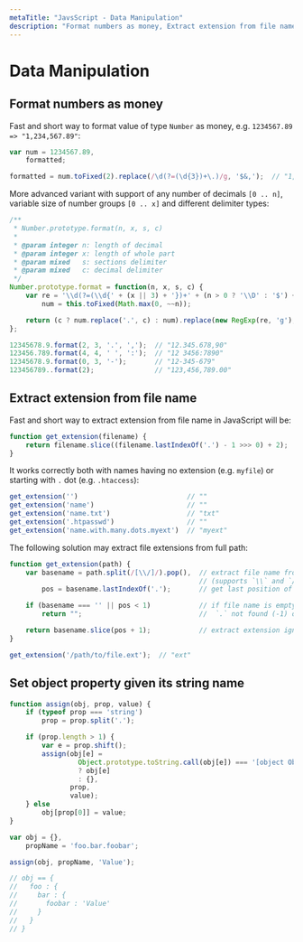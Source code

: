 ```yaml
---
metaTitle: "JavsScript - Data Manipulation"
description: "Format numbers as money, Extract extension from file name, Set object property given its string name"
---
```


# Data Manipulation



## Format numbers as money


Fast and short way to format value of type `Number` as money, e.g. `1234567.89 => "1,234,567.89"`:

```js
var num = 1234567.89,
    formatted;

formatted = num.toFixed(2).replace(/\d(?=(\d{3})+\.)/g, '$&,');  // "1,234,567.89"

```

More advanced variant with support of any number of decimals `[0 .. n]`, variable size of number groups `[0 .. x]` and different delimiter types:

```js
/**
 * Number.prototype.format(n, x, s, c)
 * 
 * @param integer n: length of decimal
 * @param integer x: length of whole part
 * @param mixed   s: sections delimiter
 * @param mixed   c: decimal delimiter
 */
Number.prototype.format = function(n, x, s, c) {
    var re = '\\d(?=(\\d{' + (x || 3) + '})+' + (n > 0 ? '\\D' : '$') + ')',
        num = this.toFixed(Math.max(0, ~~n));

    return (c ? num.replace('.', c) : num).replace(new RegExp(re, 'g'), '$&' + (s || ','));
};

12345678.9.format(2, 3, '.', ',');  // "12.345.678,90"
123456.789.format(4, 4, ' ', ':');  // "12 3456:7890"
12345678.9.format(0, 3, '-');       // "12-345-679"
123456789..format(2);               // "123,456,789.00"

```



## Extract extension from file name


Fast and short way to extract extension from file name in JavaScript will be:

```js
function get_extension(filename) {
    return filename.slice((filename.lastIndexOf('.') - 1 >>> 0) + 2);
}

```

It works correctly both with names having no extension (e.g. `myfile`) or starting with `.` dot (e.g. `.htaccess`):

```js
get_extension('')                           // ""
get_extension('name')                       // ""
get_extension('name.txt')                   // "txt"
get_extension('.htpasswd')                  // ""
get_extension('name.with.many.dots.myext')  // "myext"

```

The following solution may extract file extensions from full path:

```js
function get_extension(path) {
    var basename = path.split(/[\\/]/).pop(),  // extract file name from full path ...
                                               // (supports `\\` and `/` separators)
        pos = basename.lastIndexOf('.');       // get last position of `.`

    if (basename === '' || pos < 1)            // if file name is empty or ...
        return "";                             //  `.` not found (-1) or comes first (0)

    return basename.slice(pos + 1);            // extract extension ignoring `.`
}

get_extension('/path/to/file.ext');  // "ext"

```



## Set object property given its string name


```js
function assign(obj, prop, value) {
    if (typeof prop === 'string')
        prop = prop.split('.');

    if (prop.length > 1) {
        var e = prop.shift();
        assign(obj[e] =
                 Object.prototype.toString.call(obj[e]) === '[object Object]'
                 ? obj[e]
                 : {},
               prop,
               value);
    } else
        obj[prop[0]] = value;
}

var obj = {},
    propName = 'foo.bar.foobar';

assign(obj, propName, 'Value');

// obj == {
//   foo : {
//     bar : {
//       foobar : 'Value'
//     }
//   }
// }

```

